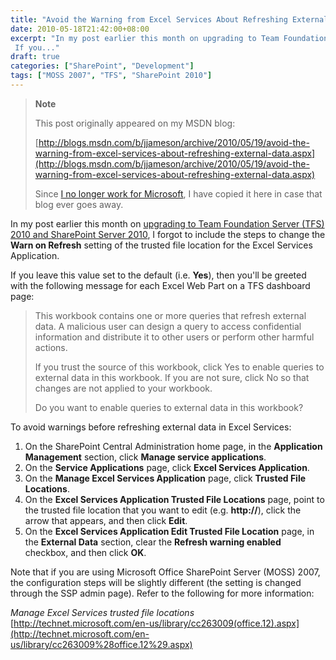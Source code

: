 ```yaml
---
title: "Avoid the Warning from Excel Services About Refreshing External Data"
date: 2010-05-18T21:42:00+08:00
excerpt: "In my post earlier this month on upgrading to Team Foundation Server (TFS) 2010 and SharePoint Server 2010 , I forgot to include the steps to change the Warn on Refresh setting of the trusted file location for the Excel Services Application. 
 If you..."
draft: true
categories: ["SharePoint", "Development"]
tags: ["MOSS 2007", "TFS", "SharePoint 2010"]
---
```


> **Note**
> 
> This post originally appeared on my MSDN blog:
> 
> 
> [http://blogs.msdn.com/b/jjameson/archive/2010/05/19/avoid-the-warning-from-excel-services-about-refreshing-external-data.aspx](http://blogs.msdn.com/b/jjameson/archive/2010/05/19/avoid-the-warning-from-excel-services-about-refreshing-external-data.aspx)
> 
> Since [I no longer work for Microsoft](/blog/jjameson/2011/09/02/last-day-with-microsoft), I have copied it here in case that blog ever goes away.


In my post earlier this month on [upgrading to Team Foundation Server (TFS) 2010 and SharePoint Server 2010](/blog/jjameson/2010/05/04/upgrade-team-foundation-server-2008-to-tfs-2010-and-sharepoint-server-2010), I forgot to include the steps to change the **Warn on Refresh** setting of the trusted file location for the Excel Services Application.

If you leave this value set to the default (i.e. **Yes**), then you'll be greeted with the following message for each Excel Web Part on a TFS dashboard page:


> This workbook contains one or more queries that refresh external data. A malicious user can design a query to access confidential information and distribute it to other users or perform other harmful actions.
> 
> If you trust the source of this workbook, click Yes to enable queries to external data in this workbook. If you are not sure, click No so that changes are not applied to your workbook.
> 
> Do you want to enable queries to external data in this workbook?


To avoid warnings before refreshing external data in Excel Services:

1. On the SharePoint Central Administration home page, in the **Application Management** section, click **Manage service applications**.
2. On the **Service Applications** page, click **Excel Services Application**.
3. On the **Manage Excel Services Application** page, click **Trusted File Locations**.
4. On the **Excel Services Application Trusted File Locations** page, point to the trusted file location that you want to edit (e.g. **http://**), click the arrow that appears, and then click **Edit**.
5. On the **Excel Services Application Edit Trusted File Location** page, in the **External Data** section, clear the **Refresh warning enabled** checkbox, and then click **OK**.


Note that if you are using Microsoft Office SharePoint Server (MOSS) 2007, the configuration steps will be slightly different (the setting is changed through the SSP admin page). Refer to the following for more information:

<cite>Manage Excel Services trusted file locations</cite>
[http://technet.microsoft.com/en-us/library/cc263009(office.12).aspx](http://technet.microsoft.com/en-us/library/cc263009%28office.12%29.aspx)

